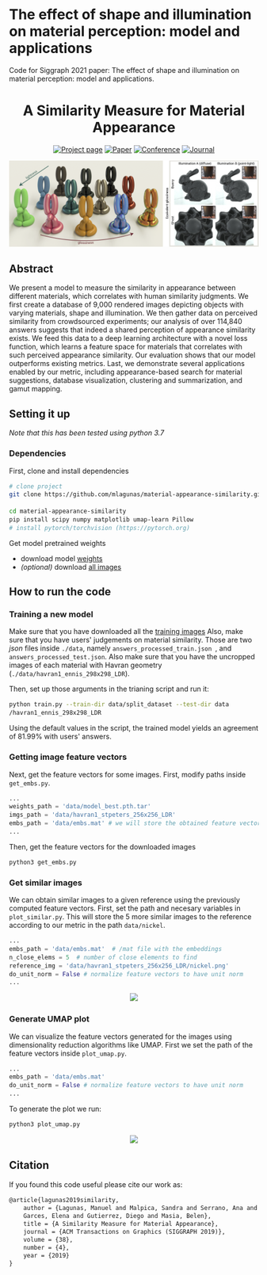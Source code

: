 # The effect of shape and illumination on material perception: model and applications
Code for Siggraph 2021 paper: The effect of shape and illumination on material perception: model and applications.
<div align="center">  
  
# A Similarity Measure for Material Appearance   
[![Project page](https://img.shields.io/badge/-Project%20page-blue)](http://mig.mpi-inf.mpg.de/)
[![Paper](https://img.shields.io/badge/Paper-PDF-red)]()
[![Conference](https://img.shields.io/badge/SIGGRAPH-2021-green)]()
[![Journal](https://img.shields.io/badge/TOG-2021-green)]()

</div>

![alt text][teaser]

[teaser]: https://github.com/Hans1984/material-illumination-geometry/blob/master/images/teaser.png "Robots teaser"

## Abstract   
We present a model to measure the similarity in appearance between different materials, which correlates with human similarity judgments. We first create a database of 9,000 rendered images depicting objects with varying materials, shape and illumination. We then gather data on perceived similarity from crowdsourced experiments; our analysis of over 114,840 answers suggests that indeed a shared perception of appearance similarity exists. We feed this data to a deep learning architecture with a novel loss function, which learns a feature space for materials that correlates with such perceived appearance similarity. Our evaluation shows that our model outperforms existing metrics. Last, we demonstrate several applications enabled by our metric, including appearance-based search for material suggestions, database visualization, clustering and summarization, and gamut mapping.

## Setting it up   
_Note that this has been tested using python 3.7_

### Dependencies
First, clone and install dependencies   
```bash
# clone project   
git clone https://github.com/mlagunas/material-appearance-similarity.git   

cd material-appearance-similarity 
pip install scipy numpy matplotlib umap-learn Pillow
# install pytorch/torchvision (https://pytorch.org)
 ```   

Get model pretrained weights
- download model [weights](https://drive.google.com/file/d/1lAkmIRTLgFXjgO5PQ7NNOCYQeNh0JH-N/view?usp=sharing)
- _(optional)_ download [all images](https://drive.google.com/file/d/1v7hQHIrLZYocn-rW9kalVQP8wYQ6Kg3x/view?usp=sharing)

## How to run the code  

### Training a new model

Make sure that you have downloaded all the [training images](https://drive.google.com/file/d/1v7hQHIrLZYocn-rW9kalVQP8wYQ6Kg3x/view?usp=sharing)
Also, make sure that you have users' judgements on material similarity. Those
 are two _json_ files inside `./data`, namely `answers_processed_train.json
 `, and `answers_processed_test.json`.
Also make sure that you have the uncropped images of each material with
 Havran geometry (`./data/havran1_ennis_298x298_LDR`).
 
Then, set up those arguments in the trianing script and run it:
```bash
python train.py --train-dir data/split_dataset --test-dir data
/havran1_ennis_298x298_LDR
```
Using the default values in the script, the trained model yields an agreement of
 81.99% with users' answers.
 


### Getting image feature vectors

Next, get the feature vectors for some images. First, modify paths inside `get_embs.py`.
```python
...
weights_path = 'data/model_best.pth.tar'
imgs_path = 'data/havran1_stpeters_256x256_LDR'
embs_path = 'data/embs.mat' # we will store the obtained feature vectors in this path
...
```

Then, get the feature vectors for the downloaded images
```bash
python3 get_embs.py    
```

### Get similar images
We can obtain similar images to a given reference using the previously computed feature vectors. First, set the path and necesary variables in `plot_similar.py`. This will store the 5 more similar images to the reference according to our metric in the path `data/nickel`.
```python
...
embs_path = 'data/embs.mat'  # /mat file with the embeddings
n_close_elems = 5  # number of close elements to find
reference_img = 'data/havran1_stpeters_256x256_LDR/nickel.png'
do_unit_norm = False # normalize feature vectors to have unit norm
...
```
<div align="center">  
<img src="__media__/similar.png">
</div>

### Generate UMAP plot

We can visualize the feature vectors generated for the images using dimensionality reduction algorithms like UMAP. 
First we set the path of the feature vectors inside `plot_umap.py`. 
```python
...
embs_path = 'data/embs.mat'
do_unit_norm = False # normalize feature vectors to have unit norm
...
```
To generate the plot we run:
```bash
python3 plot_umap.py
```
<div align="center">  
<img src="__media__/umap.png" >
</div>

## Citation   
If you found this code useful please cite our work as:
```
@article{lagunas2019similarity,
    author = {Lagunas, Manuel and Malpica, Sandra and Serrano, Ana and
    Garces, Elena and Gutierrez, Diego and Masia, Belen},
    title = {A Similarity Measure for Material Appearance},
    journal = {ACM Transactions on Graphics (SIGGRAPH 2019)},
    volume = {38},
    number = {4},
    year = {2019}
}
```   
